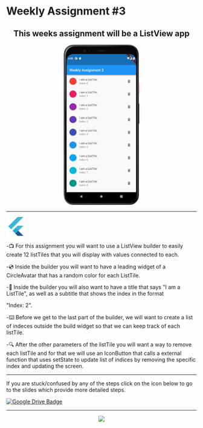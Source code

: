 # Weekly Assignment #3

<div id="header" align="center">
<h2>
  This weeks assignment will be a ListView app
</h2>
</div>

  
 <div align="center">
<img src = "https://github.com/SiGMobileUIUC/WeeklyAssignments/blob/main/pictures/weekly_assignment_3.gif?raw=true" width= "200"/>
</div>

---

<div align="left">
<div>
<img src = "https://raw.githubusercontent.com/devicons/devicon/master/icons/flutter/flutter-original.svg" width = "50px"> 
</div>

-:tv: For this assignment you will want to use a ListView builder to easily create 12 listTiles that you will display with values connected to each.

-:cd: Inside the builder you will want to have a leading widget of a CircleAvatar that has a random color for each ListTile.

-:book: Inside the builder you will also want to have a title that says "I am a ListTile", as well as a subtitle that shows the index in the format    

"Index: 2".

-:keyboard: Before we get to the last part of the builder, we will want to create a list<int> of indeces outside the build widget so that we can keep track of each listTile.

-:mag: After the other parameters of the listTile you will want a way to remove each listTile and for that we will use an IconButton that calls a external function that uses setState to update list of indices by removing the specific index and updating the screen.

---

If you are stuck/confused by any of the steps click on the icon below to go to the slides which provide more detailed steps.

<a href="https://docs.google.com/presentation/d/1DkN3cesyVT8BxITnixO0JImJifSX3G7BcAeYc-nCjB8/edit?usp=sharing">
    <img src="https://img.shields.io/badge/Slides-yellow?style=for-the-badge&logo=google drive&logoColor=white" alt="Google Drive Badge"/>
</div>

---

<div align="center">
 <img src="https://media.giphy.com/media/qjj4xrA1STjfa/giphy.gif" width="200"/>
</div>

